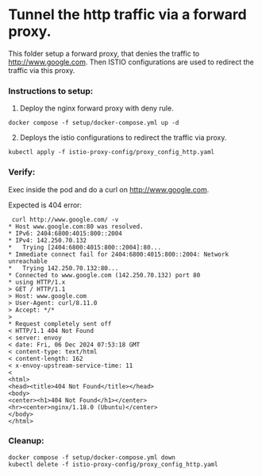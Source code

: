 # Tunnel the http traffic via a forward proxy.

This folder setup a forward proxy, that denies the traffic to http://www.google.com. Then ISTIO configurations are used to redirect the traffic via this proxy. 

### Instructions to setup:
1. Deploy the nginx forward proxy with deny rule.
```
docker compose -f setup/docker-compose.yml up -d
```
2. Deploys the istio configurations to redirect the traffic via proxy.
```
kubectl apply -f istio-proxy-config/proxy_config_http.yaml
```

### Verify:
Exec inside the pod and do a curl on http://www.google.com.

Expected is 404 error: 
```
 curl http://www.google.com/ -v
* Host www.google.com:80 was resolved.
* IPv6: 2404:6800:4015:800::2004
* IPv4: 142.250.70.132
*   Trying [2404:6800:4015:800::2004]:80...
* Immediate connect fail for 2404:6800:4015:800::2004: Network unreachable
*   Trying 142.250.70.132:80...
* Connected to www.google.com (142.250.70.132) port 80
* using HTTP/1.x
> GET / HTTP/1.1
> Host: www.google.com
> User-Agent: curl/8.11.0
> Accept: */*
>
* Request completely sent off
< HTTP/1.1 404 Not Found
< server: envoy
< date: Fri, 06 Dec 2024 07:53:18 GMT
< content-type: text/html
< content-length: 162
< x-envoy-upstream-service-time: 11
<
<html>
<head><title>404 Not Found</title></head>
<body>
<center><h1>404 Not Found</h1></center>
<hr><center>nginx/1.18.0 (Ubuntu)</center>
</body>
</html>
```

### Cleanup:
```
docker compose -f setup/docker-compose.yml down
kubectl delete -f istio-proxy-config/proxy_config_http.yaml
```
